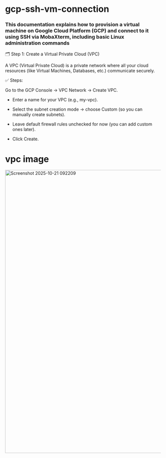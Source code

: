 # gcp-ssh-vm-connection
### This documentation explains how to provision a virtual machine on Google Cloud Platform (GCP) and connect to it using SSH via MobaXterm, including basic Linux administration commands
🗂 Step 1: Create a Virtual Private Cloud (VPC)

A VPC (Virtual Private Cloud) is a private network where all your cloud resources (like Virtual Machines, Databases, etc.) communicate securely.

✅ Steps:

Go to the GCP Console → VPC Network → Create VPC.

- Enter a name for your VPC (e.g., my-vpc).

- Select the subnet creation mode → choose Custom (so you can manually create subnets).

- Leave default firewall rules unchecked for now (you can add custom ones later).

- Click Create.
# vpc image
<img width="1919" height="917" alt="Screenshot 2025-10-21 092209" src="https://github.com/user-attachments/assets/8b87b9c8-7d0c-4856-932e-f6193dbee8cc" />
